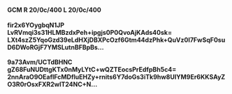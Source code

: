 #### GCM R 20/0c/400 L 20/0c/400
**fir2x6YOygbqN1JP**<br/>**LvRVmqi3s31HLMBzdxPeh+ipgjs0P0QvoAjKAds40sk=**<br/>**LXt4szZ5YqoGzd39eLdHXjDBXPcOzf6Gtm44dzPhk+QuVz0I7FwSqF0suD6DWoRGjF7YMSLutnBFBpBs...**<br/><br/>
**9a73Avm/UCTdBHNC**<br/>**gZ68FuNUDttgKTx0nMyLYtC+wQZTEocsPrEdfpBh5c4=**<br/>**2nnAraO9OEaflFcMDfluEHZy+rnits6Y7doGs3iTk9hw8UlYM9Er6KKSAyZO3R0rOsxFXR2wlT24NC+N...**